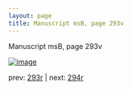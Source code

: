```yaml
---
layout: page
title: Manuscript msB, page 293v
---
```


Manuscript msB, page 293v

[![image](http://www.homermultitext.org/iipsrv?OBJ=IIP,1.0&FIF=/project/homer/pyramidal/deepzoom/hmt/vbbifolio/pending/vb_293v_294r.tif&WID=100&CVT=JPEG)](http://www.homermultitext.org/ict2/?urn=urn:cite2:hmt:vbbifolio.pending:vb_293v_294r)

prev:  [293r](../293r) | next:  [294r](../294r)


